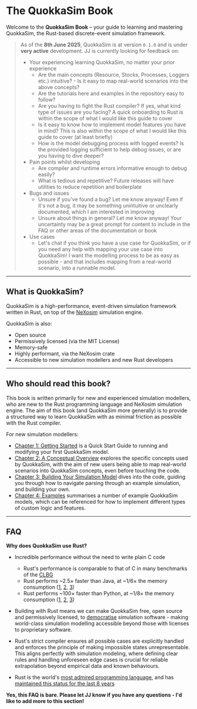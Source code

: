 # The QuokkaSim Book

Welcome to the **QuokkaSim Book** – your guide to learning and mastering QuokkaSim, the Rust-based discrete-event simulation framework.

> As of the **8th June 2025**, QuokkaSim is at version `0.1.0` and is under **very active** development. JJ is currently looking for feedback on:
>
> - Your experiencing learning QuokkaSim, no matter your prior experience
>   - Are the main concepts (Resource, Stocks, Processes, Loggers etc.) intuitive?
    - Is it easy to map real-world scenarios into the above concepts?
>   - Are the tutorials here and examples in the repository easy to follow?
>   - Are you having to fight the Rust compiler? If yes, what kind type of issues are you facing? A quick onboarding to Rust is within the scope of what I would like this guide to cover
>   - Is it easy to know how to implement model features you have in mind? This is also within the scope of what I would like this guide to cover (at least briefly)
>   - How is the model debugging process with logged events? Is the provided logging sufficient to help debug issues, or are you having to dive deeper?
> - Pain points whilst developing
>   - Are compiler and runtime errors informative enough to debug easily?
>   - What is tedious and repetitive? Future releases will have utilities to reduce repetition and boilerplate
> - Bugs and issues
>   - Unsure if you've found a bug? Let me know anyway! Even if it's not a bug, it may be something unintuitive or unclearly documented, which I am interested in improving
>   - Unsure about things in general? Let me know anyway! Your uncertainty may be a great prompt for content to include in the FAQ or other areas of the documentation or book
> - Use cases
>   - Let's chat if you think you have a use case for QuokkaSim, or if you need any help with mapping your use case into QuokkaSim! I want the modelling process to be as easy as possible - and that includes mapping from a real-world scenario, into a runnable model.


---

## What is QuokkaSim?

QuokkaSim is a high-performance, event-driven simulation framework written in Rust, on top of the [NeXosim](https://github.com/asynchronics/nexosim) simulation engine.

QuokkaSim is also:
- Open source
- Permissively licensed (via the MIT License)
- Memory-safe
- Highly performant, via the NeXosim crate
- Accessible to new simulation modellers and new Rust developers

--- 

## Who should read this book?

This book is written primarily for new and experienced simulation modellers, who are new to the Rust programming language and NeXosim simulation engine. The aim of this book (and QuokkaSim more generally) is to provide a structured way to learn QuokkaSim with as minimal friction as possible with the Rust compiler.

For new simulation modellers:
- [Chapter 1: Getting Started](chapter_1.md) is a Quick Start Guide to running and modifying your first QuokkaSim model.
- [Chapter 2: A Conceptual Overview](chapter_2.md) explores the specific concepts used by QuokkaSim, with the aim of new users being able to map real-world scenarios into QuokkaSim concepts, even before touching the code.
- [Chapter 3: Building Your Simulation Model](chapter_3.md) dives into the code, guiding you through how to navigate parsing through an example simulation, and building your own.
- [Chapter 4: Examples](examples.md) summarises a number of example QuokkaSim models, which can be referenced for how to implement different types of custom logic and features.

---

## FAQ

**Why does QuokkaSim use Rust?**

- Incredible performance without the need to write plain C code
    - Rust's performance is comparable to that of C in many benchmarks of the [CLBG](https://benchmarksgame-team.pages.debian.net/benchmarksgame/index.html)
    - Rust performs ~2.5× faster than Java, at ~1/6× the memory consumption ([1](https://benchmarksgame-team.pages.debian.net/benchmarksgame/performance/nbody.html), [2](https://benchmarksgame-team.pages.debian.net/benchmarksgame/performance/spectralnorm.html), [3](https://benchmarksgame-team.pages.debian.net/benchmarksgame/performance/spectralnorm.html))
    - Rust performs ~100× faster than Python, at ~1/8× the memory consumption ([1](https://benchmarksgame-team.pages.debian.net/benchmarksgame/performance/nbody.html), [2](https://benchmarksgame-team.pages.debian.net/benchmarksgame/performance/spectralnorm.html), [3](https://benchmarksgame-team.pages.debian.net/benchmarksgame/performance/spectralnorm.html))

- Building with Rust means we can make QuokkaSim free, open source and permissively licensed, to [democratise](https://en.wikipedia.org/wiki/Democratization_of_technology) simulation software - making world-class simulation modelling accessible beyond those with licenses to proprietary software.

- Rust's strict compiler ensures all possible cases are explicitly handled and enforces the principle of making impossible states unrepresentable. This aligns perfectly with simulation modeling, where defining clear rules and handling unforeseen edge cases is crucial for reliable extrapolation beyond empirical data and known behaviours.

- Rust is the world's [most admired programming language](https://survey.stackoverflow.co/2024/technology#admired-and-desired-language-desire-admire), and has [maintained this status for the last 8 years](https://github.blog/developer-skills/programming-languages-and-frameworks/why-rust-is-the-most-admired-language-among-developers/)

**Yes, this FAQ is bare. Please let JJ know if you have any questions - I'd like to add more to this section!**
